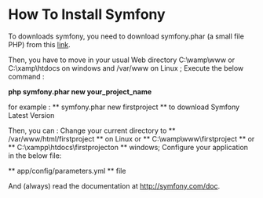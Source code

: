 # How To Install Symfony

To downloads symfony, you need to download symfony.phar (a small file PHP) from this [link](http://symfony.com/installer).

Then, you have to move in your usual Web directory C:\wamp\www or C:\xamp\htdocs on windows and /var/www on Linux ;
Execute the below command : 

**php symfony.phar new your_project_name** 

for example : ** symfony.phar new firstproject ** to download Symfony Latest Version

Then, you can :
Change your current directory to ** /var/www/html/firstproject ** on Linux or  ** C:\wamp\www\firstproject ** or ** C:\xampp\htdocs\firstprojecton ** windows;
Configure your application in the below file: 

** app/config/parameters.yml ** file

And (always) read the documentation at http://symfony.com/doc.
